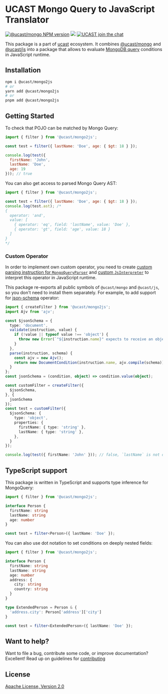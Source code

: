 # UCAST Mongo Query to JavaScript Translator

[![@ucast/mongo NPM version](https://badge.fury.io/js/%40ucast%2Fmongo2js.svg)](https://badge.fury.io/js/%40ucast%2Fmongo2js)
[![](https://img.shields.io/npm/dm/%40ucast%2Fmongo2js.svg)](https://www.npmjs.com/package/%40ucast%2Fmongo2js)
[![UCAST join the chat](https://badges.gitter.im/Join%20Chat.svg)](https://gitter.im/stalniy-ucast/community)

This package is a part of [ucast] ecosystem. It combines [@ucast/mongo] and [@ucast/js] into a package that allows to evaluate [MongoDB query](https://docs.mongodb.com/manual/reference/operator/query/) conditions in JavaScript runtime.

[ucast]: https://github.com/stalniy/ucast
[@ucast/mongo]: https://github.com/stalniy/ucast/tree/master/packages/mongo
[@ucast/js]: https://github.com/stalniy/ucast/tree/master/packages/js

## Installation

```sh
npm i @ucast/mongo2js
# or
yarn add @ucast/mongo2js
# or
pnpm add @ucast/mongo2js
```

## Getting Started

To check that POJO can be matched by Mongo Query:

```js
import { filter } from '@ucast/mongo2js';

const test = filter({ lastName: 'Doe', age: { $gt: 18 } });

console.log(test({
  firstName: 'John',
  lastName: 'Doe',
  age: 19
})); // true
```

You can also get access to parsed Mongo Query AST:

```js
import { filter } from '@ucast/mongo2js';

const test = filter({ lastName: 'Doe', age: { $gt: 18 } });
console.log(test.ast); /*
{
  operator: 'and',
  value: [
    { operator: 'eq', field: 'lastName', value: 'Doe' },
    { operator: 'gt', field: 'age', value: 18 }
  ]
}
*/
```

### Custom Operator

In order to implement own custom operator, you need to create [custom parsing instruction for `MongoQueryParser`](https://github.com/stalniy/ucast/tree/master/packages/mongo#custom-operator) and [custom `JsInterpreter`](https://github.com/stalniy/ucast/tree/master/packages/js#custom-operator-interpreter) to interpret this operator in JavaScript runtime.

This package re-exports all public symbols of `@ucast/mongo` and `@ucast/js`, so you don't need to install them separately. For example, to add support for [json-schema](https://json-schema.org/) operator:

```ts
import { createFilter } from '@ucast/mongo2js';
import Ajv from 'ajv';

const $jsonSchema = {
  type: 'document',
  validate(instruction, value) {
    if (!value || typeof value !== 'object') {
      throw new Error(`"${instruction.name}" expects to receive an object`)
    }
  },
  parse(instruction, schema) {
    const ajv = new Ajv();
    return new DocumentCondition(instruction.name, ajv.compile(schema));
  }
};
const jsonSchema = (condition, object) => condition.value(object);

const customFilter = createFilter({
  $jsonSchema,
}, {
  jsonSchema
});
const test = customFilter({
  $jsonSchema: {
    type: 'object',
    properties: {
      firstName: { type: 'string' },
      lastName: { type: 'string' },
    },
  }
});

console.log(test({ firstName: 'John' })); // false, `lastName` is not defined
```

## TypeScript support

This package is written in TypeScript and supports type inference for MongoQuery:

```ts
import { filter } from '@ucast/mongo2js';

interface Person {
  firstName: string
  lastName: string
  age: number
}

const test = filter<Person>({ lastName: 'Doe' });
```

You can also use dot notation to set conditions on deeply nested fields:

```ts
import { filter } from '@ucast/mongo2js';

interface Person {
  firstName: string
  lastName: string
  age: number
  address: {
    city: string
    country: string
  }
}

type ExtendedPerson = Person & {
  'address.city': Person['address']['city']
}

const test = filter<ExtendedPerson>({ lastName: 'Doe' });
```

## Want to help?

Want to file a bug, contribute some code, or improve documentation? Excellent! Read up on guidelines for [contributing]

## License

[Apache License, Version 2.0](http://www.apache.org/licenses/LICENSE-2.0)

[contributing]: https://github.com/stalniy/uscast/blob/master/CONTRIBUTING.md
